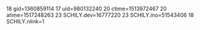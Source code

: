 18 gid=1360859114
17 uid=980132240
20 ctime=1513972467
20 atime=1517248263
23 SCHILY.dev=16777220
23 SCHILY.ino=51543406
18 SCHILY.nlink=1
